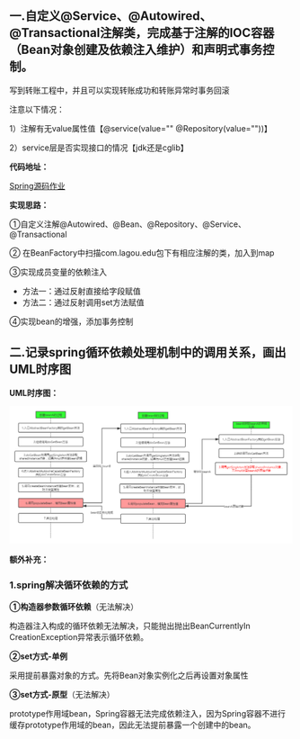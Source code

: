 ## 一.自定义@Service、@Autowired、@Transactional注解类，完成基于注解的IOC容器（Bean对象创建及依赖注入维护）和声明式事务控制。

写到转账工程中，并且可以实现转账成功和转账异常时事务回滚

注意以下情况：

1）注解有无value属性值【@service(value="" @Repository(value=""))】

2）service层是否实现接口的情况【jdk还是cglib】



**代码地址：**

[Spring源码作业](https://github.com/chao96/0406_spring)

**实现思路：**

①自定义注解@Autowired、@Bean、@Repository、@Service、@Transactional

② 在BeanFactory中扫描com.lagou.edu包下有相应注解的类，加入到map

③实现成员变量的依赖注入

+ 方法一：通过反射直接给字段赋值
+ 方法二：通过反射调用set方法赋值

④实现bean的增强，添加事务控制



## 二.记录spring循环依赖处理机制中的调用关系，画出UML时序图

**UML时序图：**

![](img/Spring循环依赖时序图.png)

**额外补充：**

### 1.spring解决循环依赖的方式

**①构造器参数循环依赖**（无法解决）

构造器注入构成的循环依赖无法解决，只能抛出抛出BeanCurrentlyIn CreationException异常表示循环依赖。

**②set方式-单例**

采用提前暴露对象的方式。先将Bean对象实例化之后再设置对象属性

**③set方式-原型**（无法解决）

prototype作用域bean，Spring容器无法完成依赖注入，因为Spring容器不进行缓存prototype作用域的bean，因此无法提前暴露一个创建中的bean。

